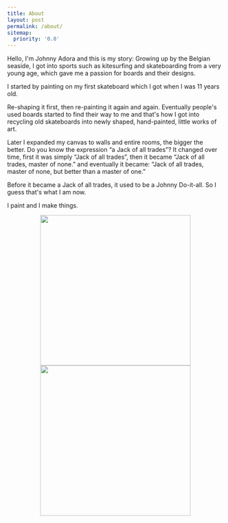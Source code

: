 ```yaml
---
title: About
layout: post
permalink: /about/
sitemap:
  priority: '0.8'
---
```


Hello, I'm Johnny Adora and this is my story:
Growing up by the Belgian seaside, I got into sports such as kitesurfing and skateboarding from a very young age, which gave me a passion for boards and their designs.

I started by painting on my first skateboard which I got when I was 11 years old.

Re-shaping it first, then re-painting it again and again. Eventually people's used boards started to find their way to me and that's how I got into recycling old skateboards into newly shaped, hand-painted, little works of art. 

Later I expanded my canvas to walls and entire rooms, the bigger the better. Do you know the expression “a Jack of all trades”? It changed over time, first it was simply “Jack of all trades”, then it became “Jack of all trades, master of none.” and eventually it became: “Jack of all trades, master of none, but better than a master of one.”

Before it became a Jack of all trades, it used to be a Johnny Do-it-all. So I guess that's what I am now.

I paint and I make things. 


<p align="middle">
  <img src="https://johnnyadora.github.io/images/logo.png" width="350" />
  <img src="https://johnnyadora.github.io/images/me.jpg" width="350" /> 
</p>